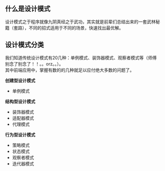## 什么是设计模式
设计模式之于程序就像九阴真经之于武功，其实就是前辈们总结出来的一套武林秘籍（套路），不同的招式适用于不同的场景，快速找出最优解。

## 设计模式分类
我们知道传统设计模式有20几种：单例模式、装饰器模式、观察者模式等（师傅别念了别念了！！。。orz。。）。  
其中前端应用中，掌握有数的的几种就足以应付绝大多数的问题了。

**创建型设计模式**
- 单例模式

**结构型设计模式**  
- 装饰器模式
- 适配器模式
- 代理模式

**行为型设计模式**  
- 策略模式
- 状态模式
- 观察者模式
- 迭代器模式